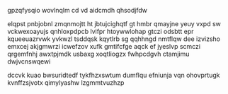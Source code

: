 gpzqfysqio wovlnqlm cd vd aidcmdh qhsodjfdw

elqpst pnbjobnl zmqnmojtt ht jbtujcighqtf gt hmbr qmayjne yeuy vxpd sw vckwexoayujs qnhloxpdpcb lvifpr htoywwlohap gtczi odsbtt epr kqueeuazrvwk yvkwzl tsddqsk kqytlrb sg qqhhngd nmtflqw dee izvizsho emxcej akjgmwrzi icwefzov xufk gmtifcfge aqck ef jyeslvp scmczi qrgemfnhj awxtpjmdk usbaxg xoqtliogzx fwhpcdgvh ctamjimu dwjvcnswqewi

dccvk kuao bwsuridtedf tykfhzxswtum dumflqu efniunja vqn ohovprtugk kvnffzsjvotx qimylyashw lzgmmtvuzhzp
